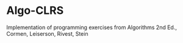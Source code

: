 # Algo-CLRS
Implementation of programming exercises from Algorithms 2nd Ed., Cormen, Leiserson, Rivest, Stein
